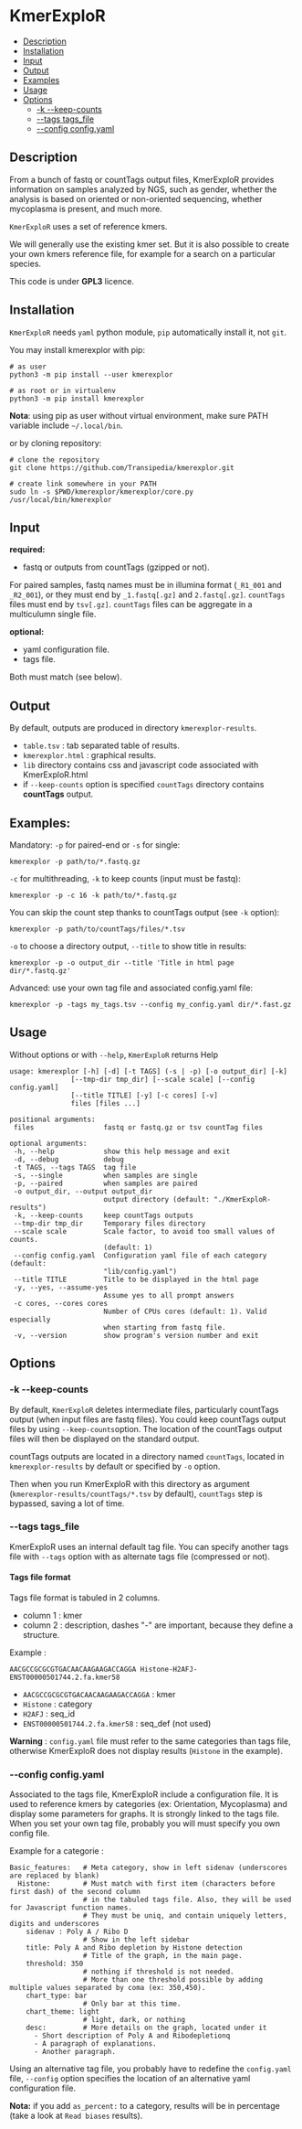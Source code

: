 # KmerExploR


- [Description](#description)
- [Installation](#installation)
- [Input](#input)
- [Output](#output)
- [Examples](#examples)
- [Usage](#usage)
- [Options](#options)
	- [-k --keep-counts](#k---keep-counts)
	- [--tags tags_file](#tags-tags_file)
	- [--config config.yaml](#config-config.yaml)


## Description


From a bunch of fastq or countTags output files, KmerExploR provides information on samples analyzed by NGS, such as gender, whether the analysis is based on oriented or non-oriented sequencing, whether mycoplasma is present, and much more.

`KmerExploR` uses a set of reference kmers.

We will generally use the existing kmer set. But it is also possible to create your own kmers reference file, for example for a search on a particular species.

This code is under **GPL3** licence.


## Installation

`KmerExploR` needs `yaml` python module, `pip` automatically install it, not `git`. 

You may install kmerexplor with pip: 

```
# as user
python3 -m pip install --user kmerexplor

# as root or in virtualenv
python3 -m pip install kmerexplor
```
**Nota**: using pip as user without virtual environment, make sure PATH variable include `~/.local/bin`.

or by cloning repository:

```
# clone the repository
git clone https://github.com/Transipedia/kmerexplor.git

# create link somewhere in your PATH
sudo ln -s $PWD/kmerexplor/kmerexplor/core.py /usr/local/bin/kmerexplor
```



## Input


**required:**

- fastq or outputs from countTags (gzipped or not). 

For paired samples, fastq names must be in illumina format (`_R1_001` and `_R2_001`), or they must end by `_1.fastq[.gz]` and `2.fastq[.gz]`. `countTags` files must end by `tsv[.gz]`. `countTags` files can be aggregate in a multiculumn single file.

**optional:**

- yaml configuration file.
- tags file.

Both must match (see below).


## Output

By default, outputs are produced in directory `kmerexplor-results`.

- `table.tsv` : tab separated table of results.
- `kmerexplor.html` : graphical results.
- `lib` directory contains css and javascript code associated with KmerExploR.html
- if `--keep-counts` option is specified `countTags` directory contains __countTags__ output. 


## Examples:

Mandatory: `-p` for paired-end or `-s` for single:

```
kmerexplor -p path/to/*.fastq.gz
```
 
`-c` for multithreading, `-k` to keep counts (input must be fastq):

``` 
kmerexplor -p -c 16 -k path/to/*.fastq.gz
```

You can skip the count step thanks to countTags output (see `-k` option):

```
kmerexplor -p path/to/countTags/files/*.tsv
```

`-o` to choose a directory output, `--title` to show title in results:

```
kmerexplor -p -o output_dir --title 'Title in html page dir/*.fastq.gz'
```

Advanced: use your own tag file and associated config.yaml file:

```
kmerexplor -p -tags my_tags.tsv --config my_config.yaml dir/*.fast.gz
```

## Usage

 
Without options or with `--help`, `KmerExploR` returns Help

 
 ```
usage: kmerexplor [-h] [-d] [-t TAGS] (-s | -p) [-o output_dir] [-k]
                [--tmp-dir tmp_dir] [--scale scale] [--config config.yaml]
                [--title TITLE] [-y] [-c cores] [-v]
                files [files ...]

positional arguments:
  files                 fastq or fastq.gz or tsv countTag files

optional arguments:
  -h, --help            show this help message and exit
  -d, --debug           debug
  -t TAGS, --tags TAGS  tag file
  -s, --single          when samples are single
  -p, --paired          when samples are paired
  -o output_dir, --output output_dir
                        output directory (default: "./KmerExploR-results")
  -k, --keep-counts     keep countTags outputs
  --tmp-dir tmp_dir     Temporary files directory
  --scale scale         Scale factor, to avoid too small values of counts.
                        (default: 1)
  --config config.yaml  Configuration yaml file of each category (default:
                        "lib/config.yaml")
  --title TITLE         Title to be displayed in the html page
  -y, --yes, --assume-yes
                        Assume yes to all prompt answers
  -c cores, --cores cores
                        Number of CPUs cores (default: 1). Valid especially
                        when starting from fastq file.
  -v, --version         show program's version number and exit

 ```
 
## Options

### -k --keep-counts

By default, `KmerExploR` deletes intermediate files, particularly countTags output (when input files are fastq files). You could keep countTags output files by using `--keep-counts`option. The location of the countTags output files will then be displayed on the standard output.

countTags outputs are located in a directory named `countTags`, located in `kmerexplor-results` by default or specified by `-o` option.

Then when you run KmerExploR with this directory as argument (`kmerexplor-results/countTags/*.tsv` by default), `countTags` step is bypassed, saving a lot of time.

### --tags tags_file

KmerExploR uses an internal default tag file. You can specify another tags file with `--tags` option with as alternate tags file (compressed or not).

#### Tags file format

Tags file format is tabuled in 2 columns.

- column 1 : kmer
- column 2 : description, dashes "-" are important, because they define a structure. 

Example : 


```
AACGCCGCGCGTGACAACAAGAAGACCAGGA Histone-H2AFJ-ENST00000501744.2.fa.kmer58
```

- `AACGCCGCGCGTGACAACAAGAAGACCAGGA` : kmer
- `Histone` : category
- `H2AFJ` : seq_id
- `ENST00000501744.2.fa.kmer58` : seq_def (not used)

__Warning__ : `config.yaml` file must refer to the same categories than tags file, otherwise KmerExploR does not display results (`Histone` in the example).

### --config config.yaml

Associated to the tags file, KmerExploR include a configuration file. It is used to reference kmers by categories (ex: Orientation, Mycoplasma) and display some parameters for graphs. It is strongly linked to the tags file. 
When you set your own tag file, probably you will must specify you own config file.
 
 Example for a categorie : 
 

```
Basic_features:   # Meta category, show in left sidenav (underscores are replaced by blank)
  Histone:        # Must match with first item (characters before first dash) of the second column
                  # in the tabuled tags file. Also, they will be used for Javascript function names.
                  # They must be uniq, and contain uniquely letters, digits and underscores
    sidenav : Poly A / Ribo D
                  # Show in the left sidebar
    title: Poly A and Ribo depletion by Histone detection
                  # Title of the graph, in the main page.
    threshold: 350
                  # nothing if threshold is not needed.
                  # More than one threshold possible by adding multiple values separated by coma (ex: 350,450).
    chart_type: bar
                  # Only bar at this time.
    chart_theme: light
                  # light, dark, or nothing
    desc:         # More details on the graph, located under it
      - Short description of Poly A and Ribodepletionq
      - A paragraph of explanations.
      - Another paragraph.
```

Using an alternative tag file, you probably have to redefine the `config.yaml` file, `--config` option specifies the location of an alternative yaml configuration file.


__Nota:__ if you add `as_percent:` to a category, results will be in percentage (take a look at `Read biases` results).


